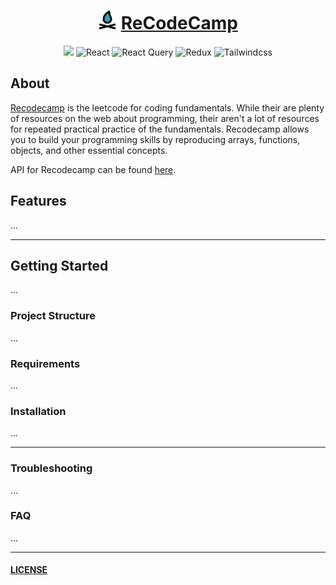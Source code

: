 <div align="center">

<h1 align="center" >
    <img src="src/assets/campfire-svgrepo-com.svg" alt="logo" height='30' width='30' >
    <a href="https://recodecamp-web.vercel.app/" class="title">
    ReCodeCamp
    </a>
</h1>

![](https://img.shields.io/badge/TypeScript-007ACC?style=for-the-badge&logo=typescript&logoColor=white) ![React](https://img.shields.io/badge/react-%2320232a.svg?style=for-the-badge&logo=react&logoColor=%2361DAFB) ![React Query](https://img.shields.io/badge/-React%20Query-FF4154?style=for-the-badge&logo=react%20query&logoColor=white) ![Redux](https://img.shields.io/badge/redux-%23593d88.svg?style=for-the-badge&logo=redux&logoColor=white) ![Tailwindcss](https://img.shields.io/badge/Tailwind_CSS-38B2AC?style=for-the-badge&logo=tailwind-css&logoColor=white)

</div>

## About

<p id="about">
<a href="https://recodecamp-web.vercel.app/" class="title">Recodecamp</a> is the leetcode for coding fundamentals. While their are plenty of resources on the web about programming, their aren't a lot of resources for repeated practical practice of the fundamentals. Recodecamp allows you to build your programming skills by reproducing <span> arrays, functions, objects,</span> and other essential concepts. 
</p>

<p id="about">
API for Recodecamp can be found <a href="https://github.com/jazicorn/recodecamp-api" class="title">here</a>. 
</p>

## Features

...

---

## Getting Started

...

### Project Structure

...

### Requirements

...

### Installation

...

---

### Troubleshooting

...

### FAQ

...

---

#### [LICENSE](LICENSE.md)

<!-- Unused Badges -->
<!--
[Redis](https://img.shields.io/badge/redis-%23DD0031.svg?&style=for-the-badge&logo=redis&logoColor=white)
[RabbitMQ](https://img.shields.io/badge/rabbitmq-%23FF6600.svg?&style=for-the-badge&logo=rabbitmq&logoColor=white)
[Axois](https://img.shields.io/badge/axios-671ddf?&style=for-the-badge&logo=axios&logoColor=white)
[Postman](https://img.shields.io/badge/Postman-FF6C37?style=for-the-badge&logo=Postman&logoColor=white)
[Javascript](https://img.shields.io/badge/JavaScript-323330?style=for-the-badge&logo=javascript&logoColor=F7DF1E)
[Typescript](https://img.shields.io/badge/TypeScript-007ACC?style=for-the-badge&logo=typescript&logoColor=white)
[Codemirror](https://img.shields.io/badge/CodeMirror-D30707?style=for-the-badge&logo=CodeMirror&logoColor=white)
>
